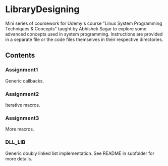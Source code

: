 # LibraryDesigning
Mini series of coursework for Udemy's course "Linux System Programming Techniques & Concepts" taught by Abhishek Sagar to explore some advanced concepts used in system programming. Instructions are provided in a separate file or the code files themselves in their respective directories. 

## Contents

### Assignment1
Generic callbacks. 

### Assignment2
Iterative macros.

### Assignment3
More macros.

### DLL_LIB
Generic doubly linked list implementation. See README in subfolder for more details.
